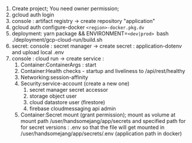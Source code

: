 1. Create project; You need owner permission;
2. gcloud auth login
3. console : artifact registry -> create repository "application"
4. gcloud auth configure-docker `<region>-docker.pkg.dv`
5. deployment: yarn package && ENVIRONMENT=`<dev|prod> `bash ./deployment/gcp-cloud-run/build.sh
6. secret: console : secret manager -> create secret : application-dotenv and upload local .env
7. console : cloud run -> create service :
   1. Container:ContainerArgs : start
   2. Container:Health checks - startup and liveliness to /api/rest/healthy
   3. Networking:session-affinity
   4. Security:service-account (create a new one)
      1. secret manager secret accessor
      2. storage object user
      3. cloud datastore user (firestore)
      4. firebase cloudmessaging api admin
   5. Container:Secret mount (grant permission); mount as volume at mount path /user/handsomejang/app/secrets and specified path for for secret versions : .env  so that the file will get mounted in /user/handsomejang/app/secrets/.env (application path in docker)
